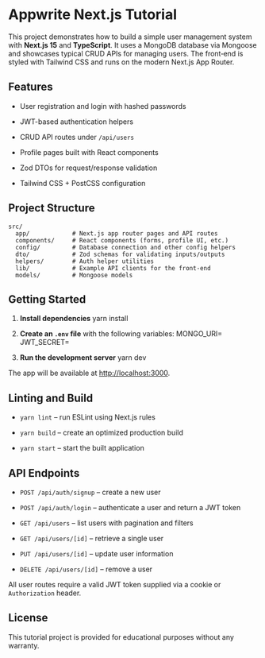 # Appwrite Next.js Tutorial

This project demonstrates how to build a simple user management system with **Next.js 15** and **TypeScript**. It uses a MongoDB database via Mongoose and showcases typical CRUD APIs for managing users. The front‑end is styled with Tailwind CSS and runs on the modern Next.js App Router.

## Features

* User registration and login with hashed passwords
  
* JWT-based authentication helpers
  
* CRUD API routes under `/api/users`
  
* Profile pages built with React components
  
* Zod DTOs for request/response validation
  
* Tailwind CSS + PostCSS configuration
  

## Project Structure

    src/
      app/            # Next.js app router pages and API routes
      components/     # React components (forms, profile UI, etc.)
      config/         # Database connection and other config helpers
      dto/            # Zod schemas for validating inputs/outputs
      helpers/        # Auth helper utilities
      lib/            # Example API clients for the front-end
      models/         # Mongoose models

## Getting Started

1. **Install dependencies** yarn install
  
2. **Create an `.env` file** with the following variables: MONGO_URI=<your Mongo connection string> JWT_SECRET=<secret used to sign JWTs>
  
3. **Run the development server** yarn dev
  

The app will be available at [http://localhost:3000](http://localhost:3000/).

## Linting and Build

* `yarn lint` – run ESLint using Next.js rules
  
* `yarn build` – create an optimized production build
  
* `yarn start` – start the built application
  
## API Endpoints

* `POST /api/auth/signup` – create a new user
  
* `POST /api/auth/login` – authenticate a user and return a JWT token
  
* `GET /api/users` – list users with pagination and filters
  
* `GET /api/users/[id]` – retrieve a single user
  
* `PUT /api/users/[id]` – update user information
  
* `DELETE /api/users/[id]` – remove a user
  

All user routes require a valid JWT token supplied via a cookie or `Authorization` header.

## License

This tutorial project is provided for educational purposes without any warranty.
